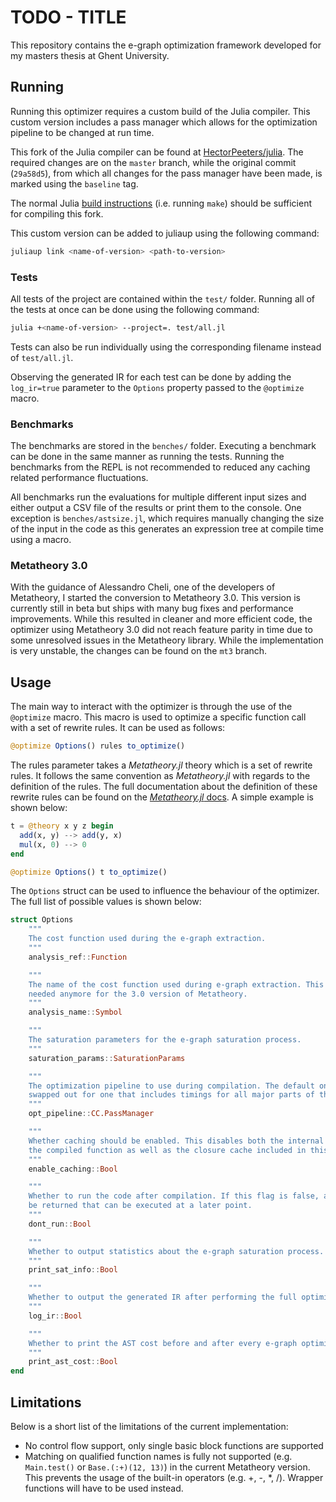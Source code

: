 # TODO - TITLE

This repository contains the e-graph optimization framework developed for my masters thesis at Ghent University.

## Running

Running this optimizer requires a custom build of the Julia compiler. This custom version includes a pass manager which allows for the optimization pipeline to be changed at run time.

This fork of the Julia compiler can be found at [HectorPeeters/julia](https://github.com/HectorPeeters/julia). The required changes are on the `master` branch, while the original commit (`29a58d5`), from which all changes for the pass manager have been made, is marked using the `baseline` tag.

The normal Julia [build instructions](https://github.com/HectorPeeters/julia/tree/master#building-julia) (i.e. running `make`) should be sufficient for compiling this fork.

This custom version can be added to juliaup using the following command:

```bash
juliaup link <name-of-version> <path-to-version>
```

### Tests

All tests of the project are contained within the `test/` folder. Running all of the tests at once can be done using the following command:

```bash
julia +<name-of-version> --project=. test/all.jl
```

Tests can also be run individually using the corresponding filename instead of `test/all.jl`.

Observing the generated IR for each test can be done by adding the `log_ir=true` parameter to the `Options` property passed to the `@optimize` macro.

### Benchmarks

The benchmarks are stored in the `benches/` folder. Executing a benchmark can be done in the same manner as running the tests. Running the benchmarks from the REPL is not recommended to reduced any caching related performance fluctuations.

All benchmarks run the evaluations for multiple different input sizes and either output a CSV file of the results or print them to the console. One exception is `benches/astsize.jl`, which requires manually changing the size of the input in the code as this generates an expression tree at compile time using a macro.

### Metatheory 3.0

With the guidance of Alessandro Cheli, one of the developers of Metatheory, I started the conversion to Metatheory 3.0. This version is currently still in beta but ships with many bug fixes and performance improvements. While this resulted in cleaner and more efficient code, the optimizer using Metatheory 3.0 did not reach feature parity in time due to some unresolved issues in the Metatheory library. While the implementation is very unstable, the changes can be found on the `mt3` branch.

## Usage

The main way to interact with the optimizer is through the use of the `@optimize` macro. This macro is used to optimize a specific function call with a set of rewrite rules. It can be used as follows:

```julia
@optimize Options() rules to_optimize()
```

The rules parameter takes a _Metatheory.jl_ theory which is a set of rewrite rules. It follows the same convention as _Metatheory.jl_ with regards to the definition of the rules. The full documentation about the definition of these rewrite rules can be found on the [_Metatheory.jl_ docs](https://juliasymbolics.github.io/Metatheory.jl/dev/rewrite/). A simple example is shown below:

```julia
t = @theory x y z begin 
  add(x, y) --> add(y, x)
  mul(x, 0) --> 0
end

@optimize Options() t to_optimize()
```

The `Options` struct can be used to influence the behaviour of the optimizer. The full list of possible values is shown below:

```julia
struct Options
    """
    The cost function used during the e-graph extraction. 
    """
    analysis_ref::Function

    """
    The name of the cost function used during e-graph extraction. This won't be
    needed anymore for the 3.0 version of Metatheory.
    """
    analysis_name::Symbol

    """
    The saturation parameters for the e-graph saturation process. 
    """
    saturation_params::SaturationParams

    """
    The optimization pipeline to use during compilation. The default one can be
    swapped out for one that includes timings for all major parts of the pipeline.
    """
    opt_pipeline::CC.PassManager

    """
    Whether caching should be enabled. This disables both the internal caching of
    the compiled function as well as the closure cache included in this package.
    """
    enable_caching::Bool

    """
    Whether to run the code after compilation. If this flag is false, a closure will
    be returned that can be executed at a later point.
    """
    dont_run::Bool

    """
    Whether to output statistics about the e-graph saturation process.
    """
    print_sat_info::Bool

    """
    Whether to output the generated IR after performing the full optimization pipeline.
    """
    log_ir::Bool

    """
    Whether to print the AST cost before and after every e-graph optimization.
    """
    print_ast_cost::Bool
end
```

## Limitations

Below is a short list of the limitations of the current implementation:

- No control flow support, only single basic block functions are supported
- Matching on qualified function names is fully not supported (e.g. `Main.test()` or `Base.(:+)(12, 13)`) in the current Metatheory version. This prevents the usage of the built-in operators (e.g. +, -, *, /). Wrapper functions will have to be used instead.
